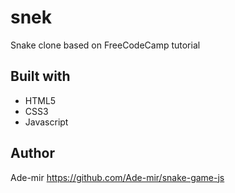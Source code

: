 # snek

Snake clone based on FreeCodeCamp tutorial

## Built with

- HTML5
- CSS3
- Javascript

## Author

Ade-mir https://github.com/Ade-mir/snake-game-js
